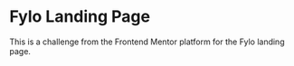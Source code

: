 # Fylo Landing Page

This is a challenge from the Frontend Mentor platform for the Fylo landing page.
